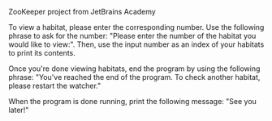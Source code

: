 ZooKeeper project from JetBrains Academy

To view a habitat, please enter the corresponding number. Use the following phrase to ask for the number: "Please enter the number of the habitat you would like to view:". Then, use the input number as an index of your habitats to print its contents.

Once you're done viewing habitats, end the program by using the following phrase: "You've reached the end of the program. To check another habitat, please restart the watcher."

When the program is done running, print the following message: "See you later!"
